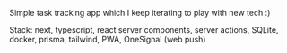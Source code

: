 Simple task tracking app which I keep iterating to play with new tech :)

Stack: next, typescript, react server components, server actions, SQLite, docker, prisma, tailwind, PWA, OneSignal (web push)
